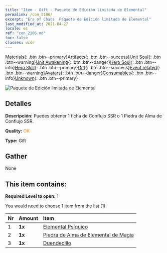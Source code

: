 ```yaml
---
title: "Item - Gift - Paquete de Edición limitada de Elemental"
permalink: /con_2106/
excerpt: "Era of Chaos  Paquete de Edición limitada de Elemental"
last_modified_at: 2021-04-27
locale: es
ref: "con_2106.md"
toc: false
classes: wide
---
```

 [Materials](/ItemsES/){: .btn .btn--primary}[Artifacts](/ItemsES/Artifacts/){: .btn .btn--success}[Unit Soul](/ItemsES/UnitSoul/){: .btn .btn--warning}[Unit Awakening](/ItemsES/UnitAwakening/){: .btn .btn--danger}[Hero Soul](/ItemsES/HeroSoul/){: .btn .btn--info}[Hero Skill](/ItemsES/HeroSkill/){: .btn .btn--primary}[Gift](/ItemsES/Gift/){: .btn .btn--success}[Event related](/ItemsES/Events/){: .btn .btn--warning}[Avatars](/ItemsES/Avatars/){: .btn .btn--danger}[Consumables](/ItemsES/Consumables/){: .btn .btn--info}[Unknown](/ItemsES/Unknown/){: .btn .btn--primary}

 ![Paquete de Edición limitada de Elemental](/images/t/i_994007.png)

## Detalles
 **Descripción:** Puedes obtener 1 ficha de Conflujo SSR o 1 Piedra de Alma de Conflujo SSR.

 **Quality:** <span style="color: #FF8C00">OK</span>

 **Type:** Gift

## Gather

  None

## This item contains:

 **Required Level to open:** 1

 You would need to choose 1 item from the list (1):

  | Nr | Amount |     Item    |
  |:---|:-------|:------------|
  | 1 |  **1x** | [Elemental Psíquico](/ItemsES/unt_267/) |  | 
  | 2 |  **1x** | [Piedra de Alma de Elemental de Magia](/ItemsES/unt_347/) |  | 
  | 3 |  **1x** | [Duendecillo](/ItemsES/unt_270/) |  | 
